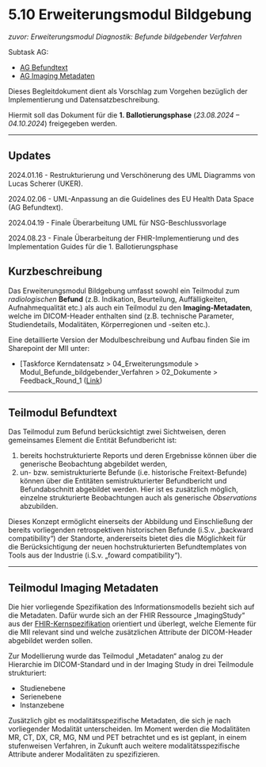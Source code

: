 # 5.10 Erweiterungsmodul Bildgebung 
_zuvor: Erweiterungsmodul Diagnostik: Befunde bildgebender Verfahren_

Subtask AG: 
- [AG Befundtext](#teilmodul:-befundtext)
- [AG Imaging Metadaten](#teilmodul:-imaging-metadaten)

Dieses Begleitdokument dient als Vorschlag zum Vorgehen bezüglich der Implementierung und Datensatzbeschreibung.

Hiermit soll das Dokument für die **1. Ballotierungsphase** (_23.08.2024 – 04.10.2024_) freigegeben werden.

---

## Updates 
2024.01.16 - Restrukturierung und Verschönerung des UML Diagramms von Lucas Scherer (UKER).

2024.02.06 - UML-Anpassung an die Guidelines des EU Health Data Space (AG Befundtext).

2024.04.19 - Finale Überarbeitung UML für NSG-Beschlussvorlage

2024.08.23 - Finale Überarbeitung der FHIR-Implementierung und des Implementation Guides für die 1. Ballotierungsphase


## Kurzbeschreibung
Das Erweiterungsmodul Bildgebung umfasst sowohl ein Teilmodul zum _radiologischen_ **Befund** (z.B. Indikation, Beurteilung, Auffälligkeiten, Aufnahmequalität etc.) als auch ein Teilmodul zu den **Imaging-Metadaten**, welche im DICOM-Header enthalten sind (z.B. technische Parameter, Studiendetails, Modalitäten, Körperregionen und -seiten etc.).

Eine detaillierte Version der Modulbeschreibung und Aufbau finden Sie im Sharepoint der MII unter: 
- [Taskforce Kerndatensatz > 04_Erweiterungsmodule > Modul_Befunde_bildgebender_Verfahren > 02_Dokumente > Feedback_Round_1 ([Link](https://tmfev.sharepoint.com/:w:/r/sites/tmf/mi-i/_layouts/15/Doc.aspx?sourcedoc=%7B9AABAF04-58FC-44A7-A22C-0B2F47D79AFC%7D&file=2023-12-20_KDS_Modul_Befunde_bildgebender_Verfahren_Feedback.docx&action=default&mobileredirect=true&wdsle=0](https://tmfev.sharepoint.com/sites/tmf/mi-i/Taskforce%20Kerndatensatz/Forms/AllItems.aspxid=%2Fsites%2Ftmf%2Fmi%2Di%2FTaskforce%20Kerndatensatz%2F04%5FErweiterungsmodule%2FModul%5FBefunde%5Fbildgebender%5FVerfahren%2F02%5FDokumente%2FFeedback%5FRound%5F1)))

---

## Teilmodul Befundtext
Das Teilmodul zum Befund berücksichtigt zwei Sichtweisen, deren gemeinsames Element die Entität Befundbericht ist: 
1.	bereits hochstrukturierte Reports und deren Ergebnisse können über die generische Beobachtung abgebildet werden, 
2.	un- bzw. semistrukturierte Befunde (i.e. historische Freitext-Befunde) können über die Entitäten semistrukturierter Befundbericht und Befundabschnitt abgebildet werden. Hier ist es zusätzlich möglich, einzelne strukturierte Beobachtungen auch als generische _Observations_ abzubilden.

Dieses Konzept ermöglicht einerseits der Abbildung und Einschließung der bereits vorliegenden retrospektiven historischen Befunde (i.S.v. „backward compatibility“) der Standorte, andererseits bietet dies die Möglichkeit für die Berücksichtigung der neuen hochstrukturierten Befundtemplates von 
Tools aus der Industrie (i.S.v. „foward compatibility“).

---

## Teilmodul Imaging Metadaten 
Die hier vorliegende Spezifikation des Informationsmodells bezieht sich auf die Metadaten. Dafür wurde sich an der FHIR Ressource „ImagingStudy“ aus der [FHIR-Kernspezifikation](https://hl7.org/fhir/R4/imagingstudy.html) orientiert und überlegt, welche Elemente für die MII relevant sind und welche zusätzlichen Attribute der DICOM-Header abgebildet werden sollen.  

Zur Modellierung wurde das Teilmodul „Metadaten“ analog zu der Hierarchie im DICOM-Standard und in der Imaging Study in drei Teilmodule strukturiert:
- Studienebene
- Serienebene
- Instanzebene 

Zusätzlich gibt es modalitätsspezifische Metadaten, die sich je nach vorliegender Modalität unterscheiden. Im Moment werden die Modalitäten MR, CT, DX, CR, MG, NM und PET betrachtet und es ist geplant, in einem stufenweisen Verfahren, in Zukunft auch weitere modalitätsspezifische Attribute anderer Modalitäten zu spezifizieren.
